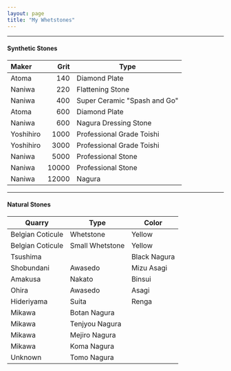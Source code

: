 ```yaml
---
layout: page
title: "My Whetstones"
---
```


* * *

#### Synthetic Stones

| Maker  | Grit | Type |
| :--- | ---: | --- |
| Atoma | 140 | Diamond Plate |
| Naniwa | 220 | Flattening Stone |
| Naniwa | 400 | Super Ceramic "Spash and Go" |
| Atoma | 600 | Diamond Plate |
| Naniwa | 600 | Nagura Dressing Stone |
| Yoshihiro | 1000 | Professional Grade Toishi |
| Yoshihiro | 3000 | Professional Grade Toishi |
| Naniwa | 5000 | Professional Stone |
| Naniwa | 10000 | Professional Stone |
| Naniwa | 12000 | Nagura |

* * *

#### Natural Stones

| Quarry | Type | Color |
| --- | --- | --- |
| Belgian Coticule | Whetstone | Yellow |
| Belgian Coticule | Small Whetstone | Yellow |
|Tsushima  | | Black Nagura |
| Shobundani | Awasedo| Mizu Asagi |
| Amakusa | Nakato | Binsui |
| Ohira | Awasedo | Asagi |
| Hideriyama | Suita | Renga |
| Mikawa | Botan Nagura | |
|Mikawa | Tenjyou Nagura | |
| Mikawa | Mejiro Nagura | |
| Mikawa | Koma Nagura | |
| Unknown | Tomo Nagura | |